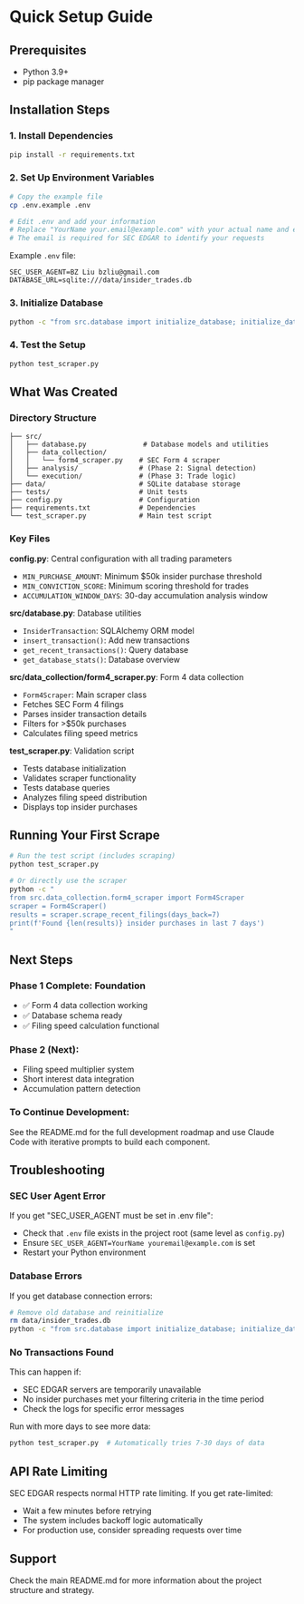 # Quick Setup Guide

## Prerequisites
- Python 3.9+
- pip package manager

## Installation Steps

### 1. Install Dependencies
```bash
pip install -r requirements.txt
```

### 2. Set Up Environment Variables
```bash
# Copy the example file
cp .env.example .env

# Edit .env and add your information
# Replace "YourName your.email@example.com" with your actual name and email
# The email is required for SEC EDGAR to identify your requests
```

Example `.env` file:
```
SEC_USER_AGENT=BZ Liu bzliu@gmail.com
DATABASE_URL=sqlite:///data/insider_trades.db
```

### 3. Initialize Database
```bash
python -c "from src.database import initialize_database; initialize_database()"
```

### 4. Test the Setup
```bash
python test_scraper.py
```

## What Was Created

### Directory Structure
```
├── src/
│   ├── database.py              # Database models and utilities
│   ├── data_collection/
│   │   └── form4_scraper.py    # SEC Form 4 scraper
│   ├── analysis/               # (Phase 2: Signal detection)
│   └── execution/              # (Phase 3: Trade logic)
├── data/                       # SQLite database storage
├── tests/                      # Unit tests
├── config.py                   # Configuration
├── requirements.txt            # Dependencies
└── test_scraper.py             # Main test script
```

### Key Files

**config.py**: Central configuration with all trading parameters
- `MIN_PURCHASE_AMOUNT`: Minimum $50k insider purchase threshold
- `MIN_CONVICTION_SCORE`: Minimum scoring threshold for trades
- `ACCUMULATION_WINDOW_DAYS`: 30-day accumulation analysis window

**src/database.py**: Database utilities
- `InsiderTransaction`: SQLAlchemy ORM model
- `insert_transaction()`: Add new transactions
- `get_recent_transactions()`: Query database
- `get_database_stats()`: Database overview

**src/data_collection/form4_scraper.py**: Form 4 data collection
- `Form4Scraper`: Main scraper class
- Fetches SEC Form 4 filings
- Parses insider transaction details
- Filters for >$50k purchases
- Calculates filing speed metrics

**test_scraper.py**: Validation script
- Tests database initialization
- Validates scraper functionality
- Tests database queries
- Analyzes filing speed distribution
- Displays top insider purchases

## Running Your First Scrape

```bash
# Run the test script (includes scraping)
python test_scraper.py

# Or directly use the scraper
python -c "
from src.data_collection.form4_scraper import Form4Scraper
scraper = Form4Scraper()
results = scraper.scrape_recent_filings(days_back=7)
print(f'Found {len(results)} insider purchases in last 7 days')
"
```

## Next Steps

### Phase 1 Complete: Foundation
- ✅ Form 4 data collection working
- ✅ Database schema ready
- ✅ Filing speed calculation functional

### Phase 2 (Next):
- Filing speed multiplier system
- Short interest data integration
- Accumulation pattern detection

### To Continue Development:
See the README.md for the full development roadmap and use Claude Code with iterative prompts to build each component.

## Troubleshooting

### SEC User Agent Error
If you get "SEC_USER_AGENT must be set in .env file":
- Check that `.env` file exists in the project root (same level as `config.py`)
- Ensure `SEC_USER_AGENT=YourName youremail@example.com` is set
- Restart your Python environment

### Database Errors
If you get database connection errors:
```bash
# Remove old database and reinitialize
rm data/insider_trades.db
python -c "from src.database import initialize_database; initialize_database()"
```

### No Transactions Found
This can happen if:
- SEC EDGAR servers are temporarily unavailable
- No insider purchases met your filtering criteria in the time period
- Check the logs for specific error messages

Run with more days to see more data:
```bash
python test_scraper.py  # Automatically tries 7-30 days of data
```

## API Rate Limiting
SEC EDGAR respects normal HTTP rate limiting. If you get rate-limited:
- Wait a few minutes before retrying
- The system includes backoff logic automatically
- For production use, consider spreading requests over time

## Support
Check the main README.md for more information about the project structure and strategy.
